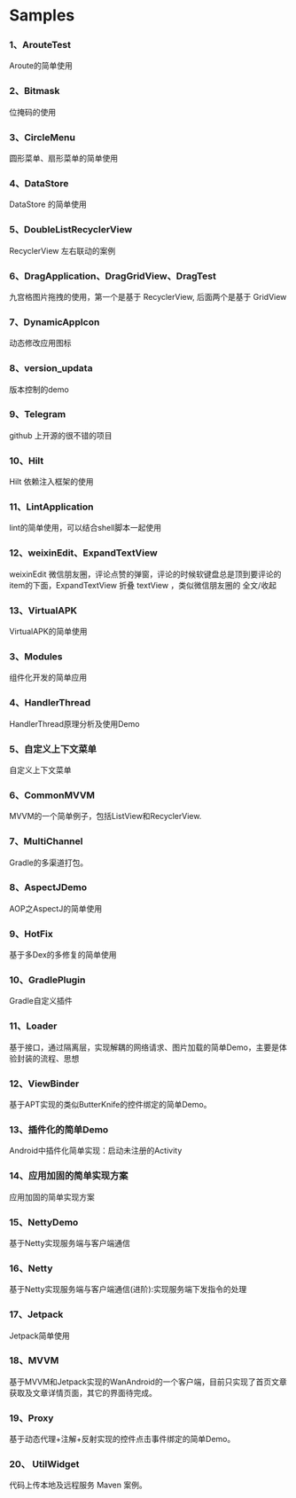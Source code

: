 # Samples

### 1、ArouteTest

Aroute的简单使用

### 2、Bitmask

位掩码的使用

### 3、CircleMenu

圆形菜单、扇形菜单的简单使用

### 4、DataStore

DataStore 的简单使用

### 5、DoubleListRecyclerView

RecyclerView 左右联动的案例

### 6、DragApplication、DragGridView、DragTest

九宫格图片拖拽的使用，第一个是基于 RecyclerView, 后面两个是基于 GridView

### 7、DynamicAppIcon

动态修改应用图标

### 8、version_updata

版本控制的demo

### 9、Telegram

github 上开源的很不错的项目

### 10、Hilt

Hilt 依赖注入框架的使用

### 11、LintApplication

lint的简单使用，可以结合shell脚本一起使用

### 12、weixinEdit、ExpandTextView

weixinEdit 微信朋友圈，评论点赞的弹窗，评论的时候软键盘总是顶到要评论的item的下面，ExpandTextView 折叠 textView ，类似微信朋友圈的 全文/收起

### 13、VirtualAPK

VirtualAPK的简单使用

### 3、Modules

组件化开发的简单应用

### 4、HandlerThread

HandlerThread原理分析及使用Demo

### 5、自定义上下文菜单

自定义上下文菜单

### 6、CommonMVVM

MVVM的一个简单例子，包括ListView和RecyclerView.

### 7、MultiChannel

Gradle的多渠道打包。

### 8、AspectJDemo

AOP之AspectJ的简单使用

### 9、HotFix

基于多Dex的多修复的简单使用

### 10、GradlePlugin

Gradle自定义插件

### 11、Loader

基于接口，通过隔离层，实现解耦的网络请求、图片加载的简单Demo，主要是体验封装的流程、思想

### 12、ViewBinder

基于APT实现的类似ButterKnife的控件绑定的简单Demo。

### 13、插件化的简单Demo

Android中插件化简单实现：启动未注册的Activity

### 14、应用加固的简单实现方案

应用加固的简单实现方案

### 15、NettyDemo

基于Netty实现服务端与客户端通信

### 16、Netty

基于Netty实现服务端与客户端通信(进阶):实现服务端下发指令的处理

### 17、Jetpack

Jetpack简单使用

### 18、MVVM

基于MVVM和Jetpack实现的WanAndroid的一个客户端，目前只实现了首页文章获取及文章详情页面，其它的界面待完成。

### 19、Proxy

基于动态代理+注解+反射实现的控件点击事件绑定的简单Demo。


### 20、 UtilWidget

代码上传本地及远程服务 Maven 案例。